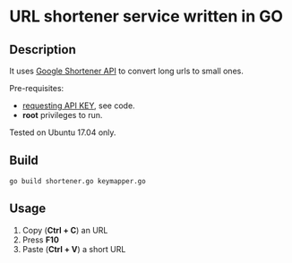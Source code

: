 # URL shortener service written in GO

## Description

It uses [Google Shortener API](https://developers.google.com/url-shortener/v1/getting_started) to convert long urls to small ones.

Pre-requisites:
 
 * [requesting API KEY](https://developers.google.com/url-shortener/v1/getting_started#APIKey), see code.
 * **root** privileges to run.

Tested on Ubuntu 17.04 only.

## Build

```
go build shortener.go keymapper.go
```

## Usage

1. Copy (**Ctrl + C**) an URL
2. Press **F10**
3. Paste (**Ctrl + V**) a short URL
